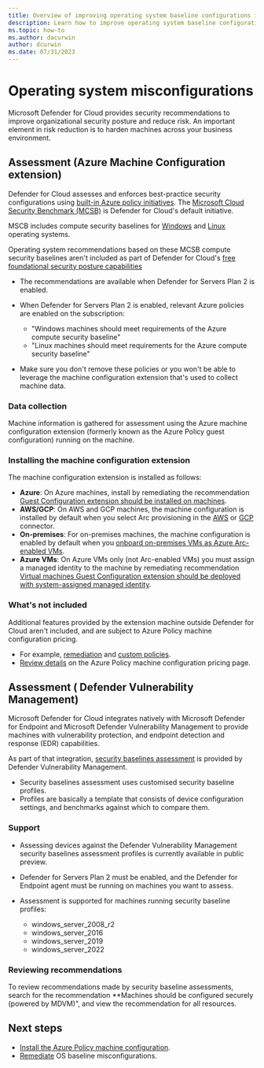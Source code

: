 ```yaml
---
title: Overview of improving operating system baseline configurations in Microsoft Defender for Cloud
description: Learn how to improve operating system baseline configurations in Microsoft Defender for Cloud
ms.topic: how-to
ms.author: dacurwin
author: dcurwin
ms.date: 07/31/2023
---
```


# Operating system misconfigurations

Microsoft Defender for Cloud provides security recommendations to improve organizational security posture and reduce risk. An important element in risk reduction is to harden machines across your business environment.

## Assessment (Azure Machine Configuration extension)

Defender for Cloud assesses and enforces best-practice security configurations using [built-in Azure policy initiatives](policy-reference.md). The [Microsoft Cloud Security Benchmark (MCSB)](/security/benchmark/azure/introduction) is Defender for Cloud's default initiative.

MSCB includes compute security baselines for [Windows](/azure/governance/policy/samples/guest-configuration-baseline-windows) and [Linux](/azure/governance/policy/samples/guest-configuration-baseline-linux) operating systems. 

Operating system recommendations based on these MCSB compute security baselines aren't included as part of Defender for Cloud's [free foundational security posture capabilities](concept-cloud-security-posture-management.md#cspm-features)


- The recommendations are available when Defender for Servers Plan 2 is enabled.
- When Defender for Servers Plan 2 is enabled, relevant Azure policies are enabled on the subscription:

    - "Windows machines should meet requirements of the Azure compute security baseline" 
    - "Linux machines should meet requirements for the Azure compute security baseline"

- Make sure you don't remove these policies or you won't be able to leverage the machine configuration extension that's used to collect machine data.

### Data collection

Machine information is gathered for assessment using the Azure machine configuration extension (formerly known as the Azure Policy guest configuration) running on the machine.

### Installing the machine configuration extension

The machine configuration extension is installed as follows:

- **Azure**: On Azure machines, install by remediating the recommendation [Guest Configuration extension should be installed on machines](https://portal.azure.com/#blade/Microsoft_Azure_Security/RecommendationsBlade/assessmentKey/6c99f570-2ce7-46bc-8175-cde013df43bc).
- **AWS/GCP**: On AWS and GCP machines, the machine configuration is installed by default when you select Arc provisioning in the [AWS](quickstart-onboard-aws.md) or [GCP](quickstart-onboard-gcp.md) connector.
- **On-premises**: For on-premises machines, the machine configuration is enabled by default when you [onboard on-premises VMs as Azure Arc-enabled VMs](/azure/azure-arc/servers/learn/quick-enable-hybrid-vm).
- **Azure VMs**: On Azure VMs only (not Arc-enabled VMs) you must assign a managed identity to the machine by remediating recommendation [Virtual machines Guest Configuration extension should be deployed with system-assigned managed identity](https://portal.azure.com/#blade/Microsoft_Azure_Security/RecommendationsBlade/assessmentKey/69133b6b-695a-43eb-a763-221e19556755).

### What's not included

Additional features provided by the extension machine outside Defender for Cloud aren't included, and are subject to Azure Policy machine configuration pricing. 

- For example, [remediation](/azure/governance/machine-configuration/concepts/remediation-options) and [custom policies](/azure/governance/machine-configuration/how-to/create-policy-definition).
- [Review details](https://azure.microsoft.com/pricing/details/azure-policy/?msockid=06fc23a2aac2601229353214abbf61f1) on the Azure Policy machine configuration pricing page.


## Assessment ( Defender Vulnerability Management)

Microsoft Defender for Cloud integrates natively with Microsoft Defender for Endpoint and Microsoft Defender Vulnerability Management to provide machines with vulnerability protection, and endpoint detection and response (EDR) capabilities.

As part of that integration, [security baselines assessment](/defender-vulnerability-management/tvm-security-baselines) is provided by Defender Vulnerability Management. 

- Security baselines assessment uses customised security baseline profiles.
- Profiles are basically a template that consists of device configuration settings, and benchmarks against which to compare them.

### Support

- Assessing devices against the Defender Vulnerability Management security baselines assessment profiles is currently available in public preview.
- Defender for Servers Plan 2 must be enabled, and the Defender for Endpoint agent must be running on machines you want to assess.
- Assessment is supported for machines running security baseline profiles:

    - windows_server_2008_r2
    - windows_server_2016
    - windows_server_2019
    - windows_server_2022

### Reviewing recommendations

To review recommendations made by security baseline assessments, search for the recommendation **Machines should be configured securely (powered by MDVM)", and view the recommendation for all resources.

## Next steps

- [Install the Azure Policy machine configuration](security-baseline-guest-configuration.md).
- [Remediate](apply-security-baseline.md) OS baseline misconfigurations.

